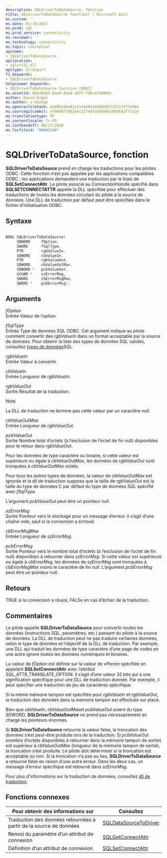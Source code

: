 ```yaml
---
description: SQLDriverToDataSource, fonction
title: SQLDriverToDataSource fonction) | Microsoft Docs
ms.custom: ''
ms.date: 01/19/2017
ms.prod: sql
ms.prod_service: connectivity
ms.reviewer: ''
ms.technology: connectivity
ms.topic: conceptual
apiname:
- SQLDriverToDataSource
apilocation:
- sqlsrv32.dll
apitype: dllExport
f1_keywords:
- SQLDriverToDataSource
helpviewer_keywords:
- SQLDriverToDataSource function [ODBC]
ms.assetid: 0de28eb5-8aa9-43e4-a87f-7dbcafe800dc
author: David-Engel
ms.author: v-daenge
ms.openlocfilehash: da885e3be81a7a7de04a58bbb92725317477e80e
ms.sourcegitcommit: e700497f962e4c2274df16d9e651059b42ff1a10
ms.translationtype: MT
ms.contentlocale: fr-FR
ms.lasthandoff: 08/17/2020
ms.locfileid: "88461140"
---
```

# <a name="sqldrivertodatasource-function"></a>SQLDriverToDataSource, fonction
**SQLDriverToDataSource** prend en charge les traductions pour les pilotes ODBC. Cette fonction n’est pas appelée par les applications compatibles ODBC ; les applications demandent une traduction par le biais de **SQLSetConnectAttr**. Le pilote associé au *ConnectionHandle* spécifié dans **SQLSETCONNECTATTR** appelle la DLL spécifiée pour effectuer des traductions de toutes les données circulant du pilote à la source de données. Une DLL de traduction par défaut peut être spécifiée dans le fichier d’initialisation ODBC.  
  
## <a name="syntax"></a>Syntaxe  
  
```cpp  
  
BOOL SQLDriverToDataSource(  
     UDWORD     fOption,  
     SWORD      fSqlType,  
     PTR        rgbValueIn,  
     SDWORD     cbValueIn,  
     PTR        rgbValueOut,  
     SDWORD     cbValueOutMax,  
     SDWORD *   pcbValueOut,  
     UCHAR *    szErrorMsg,  
     SWORD      cbErrorMsgMax,  
     SWORD *    pcbErrorMsg);  
```  
  
## <a name="arguments"></a>Arguments  
 *fOption*  
 Entrée Valeur de l’option.  
  
 *fSqlType*  
 Entrée Type de données SQL ODBC. Cet argument indique au pilote comment convertir des *rgbValueIn* dans un format acceptable par la source de données. Pour obtenir la liste des types de données SQL valides, consultez [types de données](../../../odbc/reference/appendixes/sql-data-types.md)SQL.  
  
 *rgbValueIn*  
 Entrée Valeur à convertir.  
  
 *cbValueIn*  
 Entrée Longueur de *rgbValueIn*.  
  
 *rgbValueOut*  
 Sortie Résultat de la traduction.  
  
> [!NOTE]  
>  La DLL de traduction ne termine pas cette valeur par un caractère null.  
  
 *cbValueOutMax*  
 Entrée Longueur de *rgbValueOut*.  
  
 *pcbValueOut*  
 Sortie Nombre total d’octets (à l’exclusion de l’octet de fin null) disponibles pour le retour dans *rgbValueOut*.  
  
 Pour les données de type caractère ou binaire, si cette valeur est supérieure ou égale à *cbValueOutMax*, les données de *rgbValueOut* sont tronquées à *cbValueOutMax* octets.  
  
 Pour tous les autres types de données, la valeur de *cbValueOutMax* est ignorée et la dll de traduction suppose que la taille de *rgbValueOut* est la taille du type de données C par défaut du type de données SQL spécifié avec *fSqlType*.  
  
 L’argument *pcbValueOut* peut être un pointeur null.  
  
 *szErrorMsg*  
 Sortie Pointeur vers le stockage pour un message d’erreur. Il s’agit d’une chaîne vide, sauf si la conversion a échoué.  
  
 *cbErrorMsgMax*  
 Entrée Longueur de *szErrorMsg*.  
  
 *pcbErrorMsg*  
 Sortie Pointeur vers le nombre total d’octets (à l’exclusion de l’octet de fin null) disponibles à retourner dans *szErrorMsg*. Si cette valeur est supérieure ou égale à *cbErrorMsg*, les données de *szErrorMsg* sont tronquées à *cbErrorMsgMax* moins le caractère de fin null. L’argument *pcbErrorMsg* peut être un pointeur null.  
  
## <a name="returns"></a>Retours  
 TRUE si la conversion a réussi, FALSe en cas d’échec de la traduction.  
  
## <a name="comments"></a>Commentaires  
 Le pilote appelle **SQLDriverToDataSource** pour convertir toutes les données (instructions SQL, paramètres, etc.) passant du pilote à la source de données. La DLL de traduction peut ne pas traduire certaines données, selon le type de données et l’objectif de la DLL de traduction. Par exemple, une DLL qui traduit les données de type caractère d’une page de codes en une autre ignore toutes les données numériques et binaires.  
  
 La valeur de *fOption* est définie sur la valeur de *vParam* spécifiée en appelant **SQLSetConnectAttr** avec l’attribut SQL_ATTR_TRANSLATE_OPTION. Il s’agit d’une valeur 32 bits qui a une signification spécifique pour une DLL de traduction donnée. Par exemple, il peut spécifier une traduction de jeu de caractères spécifique.  
  
 Si la même mémoire tampon est spécifiée pour *rgbValueIn* et *rgbValueOut*, la traduction des données dans la mémoire tampon est effectuée sur place.  
  
 Bien que *cbValueIn*, *cbValueOutMax*et *pcbValueOut* soient du type SDWORD, **SQLDriverToDataSource** ne prend pas nécessairement en charge les pointeurs énormes.  
  
 Si **SQLDriverToDataSource** retourne la valeur false, la troncation des données s’est peut-être produite lors de la traduction. Si *pcbValueOut* (nombre d’octets disponibles à retourner dans la mémoire tampon de sortie) est supérieur à *cbValueOutMax* (longueur de la mémoire tampon de sortie), la troncation s’est produite. Le pilote doit déterminer si la troncation est acceptable ou non. Si la troncation n’a pas eu lieu, **SQLDriverToDataSource** a retourné false en raison d’une autre erreur. Dans les deux cas, un message d’erreur spécifique est retourné dans *szErrorMsg*.  
  
 Pour plus d’informations sur la traduction de données, consultez [dll de traduction](../../../odbc/reference/develop-app/translation-dlls.md).  
  
## <a name="related-functions"></a>Fonctions connexes  
  
|Pour obtenir des informations sur|Consultez|  
|---------------------------|---------|  
|Traduction des données retournées à partir de la source de données|[SQLDataSourceToDriver](../../../odbc/reference/syntax/sqldatasourcetodriver-function.md)|  
|Renvoi du paramètre d’un attribut de connexion|[SQLGetConnectAttr](../../../odbc/reference/syntax/sqlgetconnectattr-function.md)|  
|Définition d’un attribut de connexion|[SQLSetConnectAttr](../../../odbc/reference/syntax/sqlsetconnectattr-function.md)|
